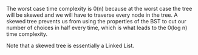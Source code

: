 The worst case time complexity is 0(n) because at the worst case the 
tree will be skewed and we will have to traverse every node in the tree.
A skewed tree prevents us from using the properties of the BST to cut our number of choices in half every time, which is what leads to the 0(log n) time complexity.

Note that a skewed tree is essentially a Linked List.